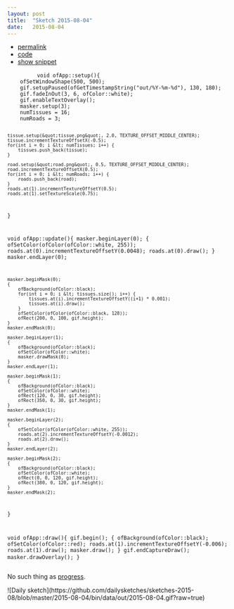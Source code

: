 ```yaml
---
layout: post
title:  "Sketch 2015-08-04"
date:   2015-08-04
---
```

<div class="code">
    <ul>
		<li><a href="{% post_url 2015-08-04-sketch %}">permalink</a></li>
		<li><a href="https://github.com/dailysketches/sketches-2015-08/tree/master/2015-08-04">code</a></li>
		<li><a href="#" class="snippet-button">show snippet</a></li>
	</ul>
    <pre class="snippet">
        <code class="cpp">void ofApp::setup(){
    ofSetWindowShape(500, 500);
    gif.setupPaused(ofGetTimestampString(&quot;out/%Y-%m-%d&quot;), 130, 180);
    gif.fadeInOut(3, 6, ofColor::white);
    gif.enableTextOverlay();
    masker.setup(3);
    numTissues = 16;
    numRoads = 3;

    tissue.setup(&quot;tissue.png&quot;, 2.0, TEXTURE_OFFSET_MIDDLE_CENTER);
    tissue.incrementTextureOffsetX(-0.5);
    for(int i = 0; i &lt; numTissues; i++) {
        tissues.push_back(tissue);
    }

    road.setup(&quot;road.png&quot;, 0.5, TEXTURE_OFFSET_MIDDLE_CENTER);
    road.incrementTextureOffsetX(0.5);
    for(int i = 0; i &lt; numRoads; i++) {
        roads.push_back(road);
    }
    roads.at(1).incrementTextureOffsetY(0.5);
    roads.at(1).setTextureScale(0.75);
}

void ofApp::update(){
    masker.beginLayer(0);
    {
        ofSetColor(ofColor(ofColor::white, 255));
        roads.at(0).incrementTextureOffsetY(0.0048);
        roads.at(0).draw();
    }
    masker.endLayer(0);
    
    masker.beginMask(0);
    {
        ofBackground(ofColor::black);
        for(int i = 0; i &lt; tissues.size(); i++) {
            tissues.at(i).incrementTextureOffsetY((i+1) * 0.001);
            tissues.at(i).draw();
        }
        ofSetColor(ofColor(ofColor::black, 128));
        ofRect(200, 0, 100, gif.height);
    }
    masker.endMask(0);
    
    masker.beginLayer(1);
    {
        ofBackground(ofColor::black);
        ofSetColor(ofColor::white);
        masker.drawMask(0);
    }
    masker.endLayer(1);
    
    masker.beginMask(1);
    {
        ofBackground(ofColor::black);
        ofSetColor(ofColor::white);
        ofRect(120, 0, 30, gif.height);
        ofRect(350, 0, 30, gif.height);
    }
    masker.endMask(1);

    masker.beginLayer(2);
    {
        ofSetColor(ofColor(ofColor::white, 255));
        roads.at(2).incrementTextureOffsetY(-0.0012);
        roads.at(2).draw();
    }
    masker.endLayer(2);
    
    masker.beginMask(2);
    {
        ofBackground(ofColor::black);
        ofSetColor(ofColor::white);
        ofRect(0, 0, 120, gif.height);
        ofRect(380, 0, 120, gif.height);
    }
    masker.endMask(2);
}

void ofApp::draw(){
    gif.begin();
    {
        ofBackground(ofColor::black);
        ofSetColor(ofColor::red);
        roads.at(1).incrementTextureOffsetY(-0.006);
        roads.at(1).draw();
        masker.draw();
    }
    gif.endCaptureDraw();
    masker.drawOverlay();
}</code>
    </pre>
</div>
<p class="description">No such thing as <a href="/sketch-14-05-2015/">progress</a>.</p>
![Daily sketch](https://github.com/dailysketches/sketches-2015-08/blob/master/2015-08-04/bin/data/out/2015-08-04.gif?raw=true)
